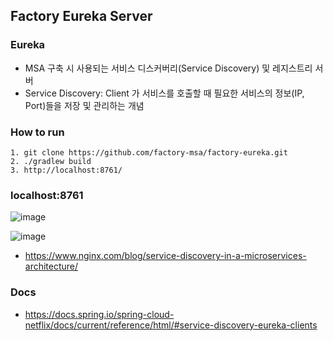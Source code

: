 ## Factory Eureka Server

### Eureka 
- MSA 구축 시 사용되는 서비스 디스커버리(Service Discovery) 및 레지스트리 서버
- Service Discovery: Client 가 서비스를 호출할 때 필요한 서비스의 정보(IP, Port)들을 저장 및 관리하는 개념 

### How to run
```shell
1. git clone https://github.com/factory-msa/factory-eureka.git
2. ./gradlew build
3. http://localhost:8761/
```

### localhost:8761
![image](https://github.com/factory-msa/factory-coupon/assets/50076031/b3afc8c9-2683-4057-8dfe-b576faf8398f)

![image](https://github.com/JuHyun419/factory-eureka/assets/50076031/552dd86b-f6b9-429a-b06e-3b569a3ac11c)
- https://www.nginx.com/blog/service-discovery-in-a-microservices-architecture/

### Docs
- https://docs.spring.io/spring-cloud-netflix/docs/current/reference/html/#service-discovery-eureka-clients
